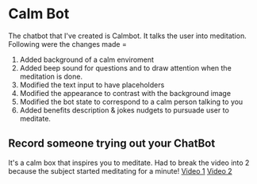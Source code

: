 # Calm Bot

The chatbot that I've created is Calmbot. It talks the user into meditation. Following were the changes made = 

1. Added background of a calm enviroment
2. Added beep sound for questions and to draw attention when the meditation is done.
3. Modified the text input to have placeholders
4. Modified the appearance to contrast with the background image
5. Modified the bot state to correspond to a calm person talking to you
6. Added benefits description & jokes nudgets to pursuade user to meditate.

## Record someone trying out your ChatBot
It's a calm box that inspires you to meditate. Had to break the video into 2 because the subject started meditating for a minute!
[Video 1](https://youtu.be/APW8y2bk1g0)
[Video 2](https://youtu.be/n7oNXQzefwM)
